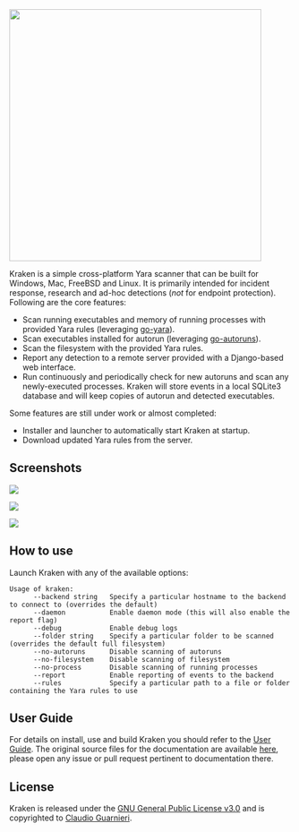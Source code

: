 <img src="graphics/kraken.png" width="450" />

Kraken is a simple cross-platform Yara scanner that can be built for Windows, Mac, FreeBSD and Linux. It is primarily intended for incident response, research and ad-hoc detections (*not* for endpoint protection). Following are the core features:

- Scan running executables and memory of running processes with provided Yara rules (leveraging [go-yara](https://github.com/hillu/go-yara)).
- Scan executables installed for autorun (leveraging [go-autoruns](https://github.com/botherder/go-autoruns)).
- Scan the filesystem with the provided Yara rules.
- Report any detection to a remote server provided with a Django-based web interface.
- Run continuously and periodically check for new autoruns and scan any newly-executed processes. Kraken will store events in a local SQLite3 database and will keep copies of autorun and detected executables.

Some features are still under work or almost completed:

* Installer and launcher to automatically start Kraken at startup.
* Download updated Yara rules from the server.

## Screenshots

![](.gitbook/assets/cmd.png)

![](.gitbook/assets/linux.png)

![](.gitbook/assets/windows.png)

## How to use

Launch Kraken with any of the available options:

    Usage of kraken:
          --backend string   Specify a particular hostname to the backend to connect to (overrides the default)
          --daemon           Enable daemon mode (this will also enable the report flag)
          --debug            Enable debug logs
          --folder string    Specify a particular folder to be scanned (overrides the default full filesystem)
          --no-autoruns      Disable scanning of autoruns
          --no-filesystem    Disable scanning of filesystem
          --no-process       Disable scanning of running processes
          --report           Enable reporting of events to the backend
          --rules            Specify a particular path to a file or folder containing the Yara rules to use

## User Guide

For details on install, use and build Kraken you should refer to the [User Guide](https://kraken.gitbook.io/user-guide/). The original source files for the documentation are available [here](https://github.com/botherder/kraken-docs), please open any issue or pull request pertinent to documentation there.

## License

Kraken is released under the [GNU General Public License v3.0](LICENSE) and is copyrighted to [Claudio Guarnieri](https://nex.sx).
